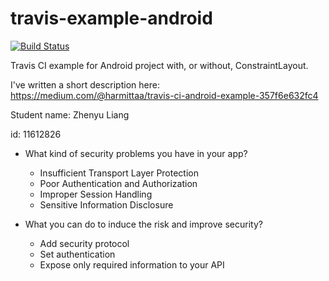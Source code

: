 # travis-example-android

[![Build Status](https://travis-ci.org/harmittaa/travis-example-android.svg?branch=master)](https://travis-ci.org/harmittaa/travis-example-android)


Travis CI example for Android project with, or without, ConstraintLayout.

I've written a short description here:
https://medium.com/@harmittaa/travis-ci-android-example-357f6e632fc4 

Student name: Zhenyu Liang

id: 11612826

- What kind of security problems you have in your app? 
  - Insufficient Transport Layer Protection 
  - Poor Authentication and Authorization 
  - Improper Session Handling 
  - Sensitive Information Disclosure 

- What you can do to induce the risk and improve security? 
  - Add security protocol
  - Set authentication
  - Expose only required information to your API 